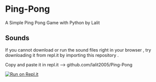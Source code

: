 # Ping-Pong
A Simple Ping Pong Game with Python by Lalit

## Sounds
If you cannot download or run the sound files right in your browser , try downloading it from repl.it by importing this repository .

Copy and paste it in repl.it --> github.com/lalit2005/Ping-Pong


[![Run on Repl.it](https://repl.it/badge/github/lalit2005/Ping-Pong)](https://repl.it/github/lalit2005/Ping-Pong)
